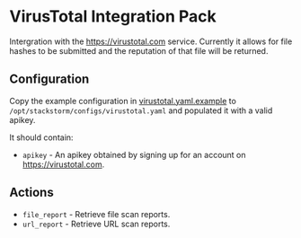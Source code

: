 # VirusTotal Integration Pack

Intergration with the https://virustotal.com service. Currently it allows for file hashes to be submitted and the reputation of that file will be returned.

## Configuration

Copy the example configuration in [virustotal.yaml.example](./virustotal.yaml.example) to `/opt/stackstorm/configs/virustotal.yaml` and populated it with a valid apikey.

It should contain:

* ``apikey`` - An apikey obtained by signing up for an account on https://virustotal.com.

## Actions

* ``file_report`` - Retrieve file scan reports.
* ``url_report`` - Retrieve URL scan reports.
